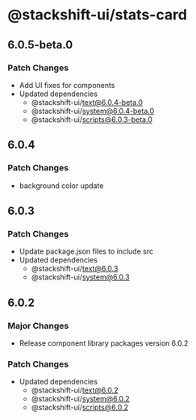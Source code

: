 # @stackshift-ui/stats-card

## 6.0.5-beta.0

### Patch Changes

- Add UI fixes for components
- Updated dependencies
  - @stackshift-ui/text@6.0.4-beta.0
  - @stackshift-ui/system@6.0.4-beta.0
  - @stackshift-ui/scripts@6.0.3-beta.0

## 6.0.4

### Patch Changes

- background color update

## 6.0.3

### Patch Changes

- Update package.json files to include src
- Updated dependencies
  - @stackshift-ui/text@6.0.3
  - @stackshift-ui/system@6.0.3

## 6.0.2

### Major Changes

- Release component library packages version 6.0.2

### Patch Changes

- Updated dependencies
  - @stackshift-ui/text@6.0.2
  - @stackshift-ui/system@6.0.2
  - @stackshift-ui/scripts@6.0.2
